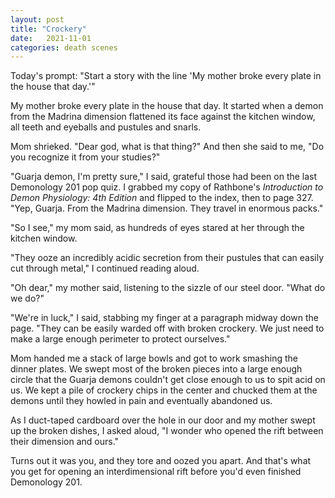 ```yaml
---
layout: post
title: "Crockery"
date:   2021-11-01
categories: death scenes
---
```

Today's prompt: "Start a story with the line 'My mother broke every plate in the house that day.'"

My mother broke every plate in the house that day. It started when a demon from the Madrina dimension flattened its face against the kitchen window, all teeth and eyeballs and pustules and snarls.

Mom shrieked. "Dear god, what is that thing?" And then she said to me, "Do you recognize it from your studies?"

"Guarja demon, I'm pretty sure," I said, grateful those had been on the last Demonology 201 pop quiz. I grabbed my copy of Rathbone's _Introduction to Demon Physiology: 4th Edition_ and flipped to the index, then to page 327. "Yep, Guarja. From the Madrina dimension. They travel in enormous packs."

"So I see," my mom said, as hundreds of eyes stared at her through the kitchen window.

"They ooze an incredibly acidic secretion from their pustules that can easily cut through metal," I continued reading aloud.

"Oh dear," my mother said, listening to the sizzle of our steel door. "What do we do?"

"We're in luck," I said, stabbing my finger at a paragraph midway down the page. "They can be easily warded off with broken crockery. We just need to make a large enough perimeter to protect ourselves."

Mom handed me a stack of large bowls and got to work smashing the dinner plates. We swept most of the broken pieces into a large enough circle that the Guarja demons couldn't get close enough to us to spit acid on us. We kept a pile of crockery chips in the center and chucked them at the demons until they howled in pain and eventually abandoned us.

As I duct-taped cardboard over the hole in our door and my mother swept up the broken dishes, I asked aloud, "I wonder who opened the rift between their dimension and ours."

Turns out it was you, and they tore and oozed you apart. And that's what you get for opening an interdimensional rift before you'd even finished Demonology 201.
